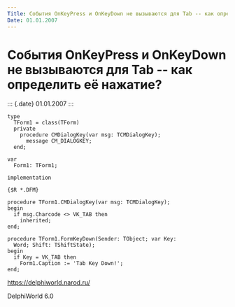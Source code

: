 ```yaml
---
Title: События OnKeyPress и OnKeyDown не вызываются для Tab -- как определить её нажатие?
Date: 01.01.2007
---
```



События OnKeyPress и OnKeyDown не вызываются для Tab -- как определить её нажатие?
==================================================================================

::: {.date}
01.01.2007
:::

    type
      TForm1 = class(TForm)
      private
        procedure CMDialogKey(var msg: TCMDialogKey);
          message CM_DIALOGKEY;
      end;
     
    var
      Form1: TForm1;
     
    implementation
     
    {$R *.DFM}
     
    procedure TForm1.CMDialogKey(var msg: TCMDialogKey);
    begin
      if msg.Charcode <> VK_TAB then
        inherited;
    end;
     
    procedure TForm1.FormKeyDown(Sender: TObject; var Key:
      Word; Shift: TShiftState);
    begin
      if Key = VK_TAB then
        Form1.Caption := 'Tab Key Down!';
    end;
     

<https://delphiworld.narod.ru/>

DelphiWorld 6.0
